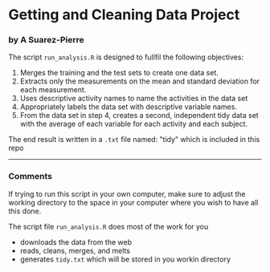 # Getting and Cleaning Data Project
### by A Suarez-Pierre

The script `run_analysis.R` is designed to fullfil the following objectives:
  1. Merges the training and the test sets to create one data set. 
  2. Extracts only the measurements on the mean and standard deviation for each measurement. 
  3. Uses descriptive activity names to name the activities in the data set 
  4. Appropriately labels the data set with descriptive variable names. 
  5. From the data set in step 4, creates a second, independent tidy data set with the average of each variable for each activity and each subject.

The end result is written in a `.txt` file named: "tidy" which is included in this repo
***
### Comments
If trying to run this script in your own computer, make sure to adjust the working directory to the space in your computer where you wish to have all this done.

The script file `run_analysis.R` does most of the work for you  
* downloads the data from the web
* reads, cleans, merges, and melts
* generates `tidy.txt` which will be stored in you workin directory

